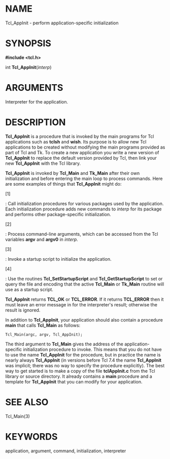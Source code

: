 # NAME

Tcl_AppInit - perform application-specific initialization

# SYNOPSIS

**#include \<tcl.h\>**

int **Tcl_AppInit**(*interp*)

# ARGUMENTS

Interpreter for the application.

# DESCRIPTION

**Tcl_AppInit** is a procedure that is invoked by the main programs for
Tcl applications such as **tclsh** and **wish**. Its purpose is to allow
new Tcl applications to be created without modifying the main programs
provided as part of Tcl and Tk. To create a new application you write a
new version of **Tcl_AppInit** to replace the default version provided
by Tcl, then link your new **Tcl_AppInit** with the Tcl library.

**Tcl_AppInit** is invoked by **Tcl_Main** and **Tk_Main** after their
own initialization and before entering the main loop to process
commands. Here are some examples of things that **Tcl_AppInit** might
do:

\[1\]

:   Call initialization procedures for various packages used by the
    application. Each initialization procedure adds new commands to
    *interp* for its package and performs other package-specific
    initialization.

\[2\]

:   Process command-line arguments, which can be accessed from the Tcl
    variables **argv** and **argv0** in *interp*.

\[3\]

:   Invoke a startup script to initialize the application.

\[4\]

:   Use the routines **Tcl_SetStartupScript** and
    **Tcl_GetStartupScript** to set or query the file and encoding that
    the active **Tcl_Main** or **Tk_Main** routine will use as a startup
    script.

**Tcl_AppInit** returns **TCL_OK** or **TCL_ERROR**. If it returns
**TCL_ERROR** then it must leave an error message in for the
interpreter\'s result; otherwise the result is ignored.

In addition to **Tcl_AppInit**, your application should also contain a
procedure **main** that calls **Tcl_Main** as follows:

    Tcl_Main(argc, argv, Tcl_AppInit);

The third argument to **Tcl_Main** gives the address of the
application-specific initialization procedure to invoke. This means that
you do not have to use the name **Tcl_AppInit** for the procedure, but
in practice the name is nearly always **Tcl_AppInit** (in versions
before Tcl 7.4 the name **Tcl_AppInit** was implicit; there was no way
to specify the procedure explicitly). The best way to get started is to
make a copy of the file **tclAppInit.c** from the Tcl library or source
directory. It already contains a **main** procedure and a template for
**Tcl_AppInit** that you can modify for your application.

# SEE ALSO

Tcl_Main(3)

# KEYWORDS

application, argument, command, initialization, interpreter

<!---
Copyright (c) 1993 The Regents of the University of California
Copyright (c) 1994-1996 Sun Microsystems, Inc
-->

